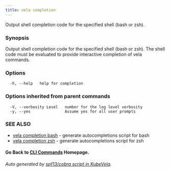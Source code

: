 ```yaml
---
title: vela completion
---
```


Output shell completion code for the specified shell (bash or zsh).

### Synopsis

Output shell completion code for the specified shell (bash or zsh). 
The shell code must be evaluated to provide interactive completion of vela commands.

### Options

```
  -h, --help   help for completion
```

### Options inherited from parent commands

```
  -V, --verbosity Level   number for the log level verbosity
  -y, --yes               Assume yes for all user prompts
```

### SEE ALSO


* [vela completion bash](vela_completion_bash.md)	 - generate autocompletions script for bash
* [vela completion zsh](vela_completion_zsh.md)	 - generate autocompletions script for zsh

#### Go Back to [CLI Commands](vela.md) Homepage.


###### Auto generated by [spf13/cobra script in KubeVela](https://github.com/kubevela/kubevela/tree/master/hack/docgen).
